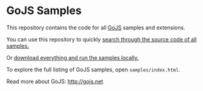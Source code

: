 GoJS Samples
============

This repository contains the code for all [GoJS](http://gojs.net) samples and extensions.

You can use this repository to quickly [search through the source code of all samples.](https://github.com/NorthwoodsSoftware/GoJS-Samples/search?q=setDataProperty&type=Code)

Or [download everything and run the samples locally.](https://github.com/NorthwoodsSoftware/GoJS/archive/master.zip)

To explore the full listing of GoJS samples, open `samples/index.html`.

Read more about GoJS: http://gojs.net
